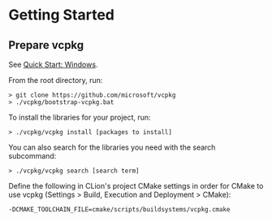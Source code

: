 # Getting Started
## Prepare vcpkg
See [Quick Start: Windows](https://github.com/microsoft/vcpkg#quick-start-windows).

From the root directory, run:
````shell
> git clone https://github.com/microsoft/vcpkg
> ./vcpkg/bootstrap-vcpkg.bat
````

To install the libraries for your project, run:
````shell
> ./vcpkg/vcpkg install [packages to install]
````

You can also search for the libraries you need with the search subcommand:
````shell
> ./vcpkg/vcpkg search [search term]
````

Define the following in CLion's project CMake settings in order for CMake to use vcpkg 
(Settings > Build, Execution and Deployment > CMake):
````
-DCMAKE_TOOLCHAIN_FILE=cmake/scripts/buildsystems/vcpkg.cmake
````
